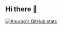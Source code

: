 ## Hi there 👋

[![Anurag's GitHub stats](https://github-readme-stats.vercel.app/api?username=niangsoul)](https://github.com/niangsoul/github-readme-stats)
